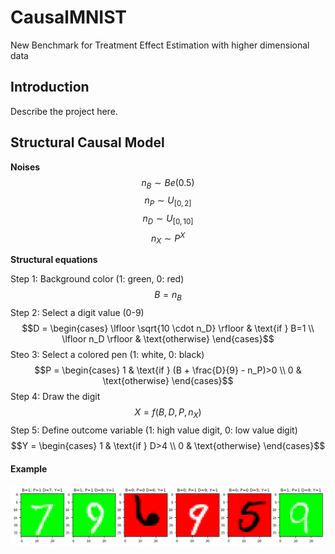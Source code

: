 # CausalMNIST
New Benchmark for Treatment Effect Estimation with higher dimensional data

## Introduction
Describe the project here.

## Structural Causal Model
**Noises**
$$n_B \sim Be(0.5)$$
$$n_P \sim U_{[0,2]}$$
$$n_D \sim U_{[0,10]}$$
$$n_X \sim P^X$$

**Structural equations**

Step 1: Background color (1: green, 0: red)
$$B = n_B$$
Step 2: Select a digit value (0-9)
$$D = \begin{cases}
\lfloor \sqrt{10 \cdot n_D} \rfloor & \text{if } B=1 \\
\lfloor n_D \rfloor & \text{otherwise}
\end{cases}$$
Steo 3: Select a colored pen (1: white, 0: black)
$$P = \begin{cases} 
1 & \text{if } (B + \frac{D}{9} - n_P)>0 \\
0 &  \text{otherwise}
\end{cases}$$
Step 4: Draw the digit
$$X = f(B, D, P, n_X)$$
Step 5: Define outcome variable (1: high value digit, 0: low value digit)
$$Y = \begin{cases} 
1 & \text{if } D>4 \\
0 &  \text{otherwise}
\end{cases}$$

#### Example
![Example Image](./results/CausalMNIST/biased/example.png)

